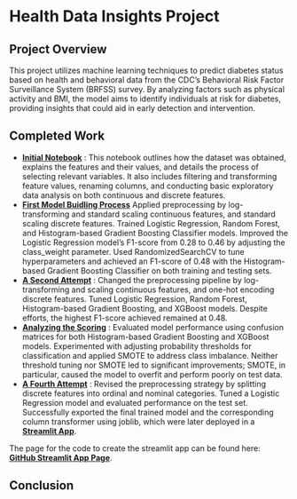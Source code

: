 # Health Data Insights Project

## Project Overview
This project utilizes machine learning techniques to predict diabetes status based on health and behavioral data from the CDC’s Behavioral Risk Factor Surveillance System (BRFSS) survey. By analyzing factors such as physical activity and BMI, the model aims to identify individuals at risk for diabetes, providing insights that could aid in early detection and intervention.

## Completed Work
* **[Initial Notebook](https://github.com/Cstan1987stat/-Health-Data-Insights-Predicting-Diabetes-with-Machine-Learning/blob/main/notebooks/inital%20notebook.ipynb)** : This notebook outlines how the dataset was obtained, explains the features and their values, and details the process of selecting relevant variables. It also includes filtering and transforming feature values, renaming columns, and conducting basic exploratory data analysis on both continuous and discrete features.
* **[First Model Buidling Process](https://github.com/Cstan1987stat/-Health-Data-Insights-Predicting-Diabetes-with-Machine-Learning/blob/main/notebooks/first%20model%20building%20process.ipynb)** Applied preprocessing by log-transforming and standard scaling continuous features, and standard scaling discrete features. Trained Logistic Regression, Random Forest, and Histogram-based Gradient Boosting Classifier models. Improved the Logistic Regression model’s F1-score from 0.28 to 0.46 by adjusting the class_weight parameter. Used RandomizedSearchCV to tune hyperparameters and achieved an F1-score of 0.48 with the Histogram-based Gradient Boosting Classifier on both training and testing sets.
* **[A Second Attempt](https://github.com/Cstan1987stat/-Health-Data-Insights-Predicting-Diabetes-with-Machine-Learning/blob/main/notebooks/a%20second%20attempt.ipynb)** : Changed the preprocessing pipeline by log-transforming and scaling continuous features, and one-hot encoding discrete features. Tuned Logistic Regression, Random Forest, Histogram-based Gradient Boosting, and XGBoost models. Despite efforts, the highest F1-score achieved remained at 0.48.
* **[Analyzing the Scoring](https://github.com/Cstan1987stat/-Health-Data-Insights-Predicting-Diabetes-with-Machine-Learning/blob/main/notebooks/analyzing%20the%20scoring.ipynb)** : Evaluated model performance using confusion matrices for both Histogram-based Gradient Boosting and XGBoost models. Experimented with adjusting probability thresholds for classification and applied SMOTE to address class imbalance. Neither threshold tuning nor SMOTE led to significant improvements; SMOTE, in particular, caused the model to overfit and perform poorly on test data.
* **[A Fourth Attempt](https://github.com/Cstan1987stat/-Health-Data-Insights-Predicting-Diabetes-with-Machine-Learning/blob/main/notebooks/a_fourth_attempt.ipynb)** : Revised the preprocessing strategy by splitting discrete features into ordinal and nominal categories. Tuned a Logistic Regression model and evaluated performance on the test set. Successfully exported the final trained model and the corresponding column transformer using joblib, which were later deployed in a **[Streamlit App](https://diabetic-prediction-app-4321.streamlit.app/)**.

The page for the code to create the streamlit app can be found here: **[GitHub Streamlit App Page](https://github.com/Cstan1987stat/Diabetic-Prediction-App-Site)**.

## Conclusion

